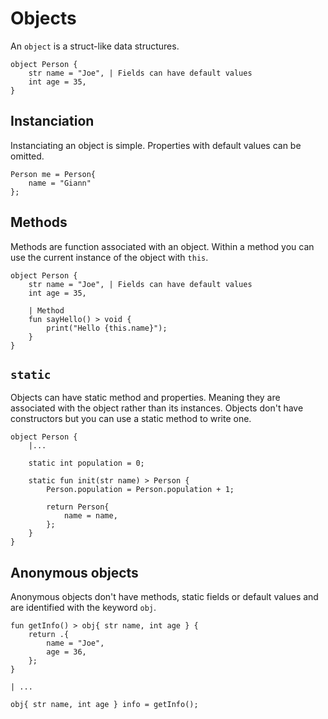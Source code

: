 # Objects

An `object` is a struct-like data structures. 
```buzz
object Person {
    str name = "Joe", | Fields can have default values
    int age = 35,
}
```

## Instanciation
Instanciating an object is simple. Properties with default values can be omitted.
```buzz
Person me = Person{
    name = "Giann"
};
```

## Methods
Methods are function associated with an object. Within a method you can use the current instance of the object with `this`.
```buzz
object Person {
    str name = "Joe", | Fields can have default values
    int age = 35,

    | Method
    fun sayHello() > void {
        print("Hello {this.name}");
    }
}
```

## `static`
Objects can have static method and properties. Meaning they are associated with the object rather than its instances.
Objects don't have constructors but you can use a static method to write one.
```buzz
object Person {
    |...

    static int population = 0;

    static fun init(str name) > Person {
        Person.population = Person.population + 1;

        return Person{
            name = name,
        };
    }
}
```

## Anonymous objects
Anonymous objects don't have methods, static fields or default values and are identified with the keyword `obj`.
```buzz
fun getInfo() > obj{ str name, int age } {
    return .{
        name = "Joe",
        age = 36,
    };
}

| ...

obj{ str name, int age } info = getInfo();
```